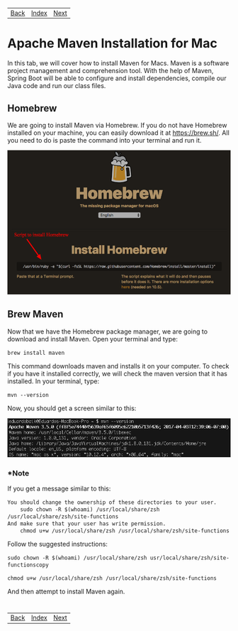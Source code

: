 <table width="100%">
    <tr>
        <td><a href="./001_Overview.md">Back</a></td>
        <td><a href="../../Index.md">Index</a></td>
        <td><a href="./003_Windows_Install.md">Next</a></td>
    </tr>
</table>

#

#   Apache Maven Installation for Mac
In this tab, we will cover how to install Maven for Macs. Maven is a software project management and comprehension tool. With the help of Maven, Spring Boot will be able to configure and install dependencies, compile our Java code and run our class files.

##  __Homebrew__
We are going to install Maven via Homebrew. If you do not have Homebrew installed on your machine, you can easily download it at https://brew.sh/. All you need to do is paste the command into your terminal and run it.

<img src="./../../000_img/homebrew.png">

##  __Brew Maven__
Now that we have the Homebrew package manager, we are going to download and install Maven. Open your terminal and type:

    brew install maven
This command downloads maven and installs it on your computer. To check if you have it installed correctly, we will check the maven version that it has installed. In your terminal, type:

    mvn --version
Now, you should get a screen similar to this:

<img src="./../../000_img/maven_result.png">

### __*Note__
If you get a message similar to this:

    You should change the ownership of these directories to your user.  
        sudo chown -R $(whoami) /usr/local/share/zsh /usr/local/share/zsh/site-functions
    And make sure that your user has write permission.
        chmod u+w /usr/local/share/zsh /usr/local/share/zsh/site-functions
Follow the suggested instructions:
```
sudo chown -R $(whoami) /usr/local/share/zsh usr/local/share/zsh/site-functionscopy
```
```
chmod u+w /usr/local/share/zsh /usr/local/share/zsh/site-functions
```
And then attempt to install Maven again.

#

[]()
<table width="100%">
    <tr>
        <td><a href="./001_Overview.md">Back</a></td>
        <td><a href="../../Index.md">Index</a></td>
        <td><a href="./003_Windows_Install.md">Next</a></td>
    </tr>
</table>